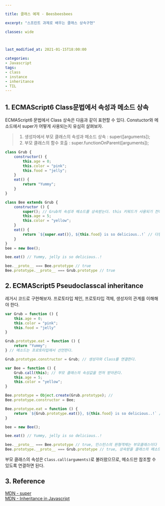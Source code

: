 ```yaml
---

title: 클래스 예제 - Beesbeesbees

excerpt: "스프린트 과제로 배우는 클래스 상속구현"

classes: wide

  

last_modified_at: 2021-01-15T18:00:00

categories:
- Javascript
tags:
- class
- instance
- inheritance
- TIL
---
```

## 1. ECMAScript6 Class문법에서 속성과 메소드 상속
ECMAScript6 문법에서 Class 상속은 다음과 같이 표현할 수 있다. Constuctor와 메소드에서 super가 어떻게 사용되는지 유심히 살펴보자.
> 1. 생성자에서 부모 클래스의 속성과 메소드 상속 : super([arguments]);
> 2. 부모 클래스의 함수 호출 : super.functionOnParent([arguments]);    

```js
class Grub {
    constructor() {
        this.age = 0;
        this.color = "pink";
        this.food = "jelly";
    }
    eat() {
        return "Yummy";
    }
}

class Bee extends Grub {
    constructor () {
        super(); // Grub의 속성과 메소드를 상속받는다. this 키워드가 사용되기 전에 호출되어야 한다.
        this.age = 5;
        this.color = "yellow";
    }
    eat() {
        return `${super.eat()}, ${this.food} is so delicious..!` // 다형성을 구현할 수 있다.
    }
}
bee = new Bee();

bee.eat() // Yummy, jelly is so delicious..!

bee.__proto__ === Bee.prototype // true
Bee.prototype.__proto__ === Grub.prototype // true
````

## 2. ECMAScript5 Pseudoclasscal inheritance
레거시 코드로 구현해보자. 프로토타입 체인, 프로토타입 객체, 생성자의 관계를 이해해야 한다.

```js
var Grub = function () {
    this.age = 0;
    this.color = "pink";
    this.food = "jelly"
}

Grub.prototype.eat = function () {
    return "Yummy";
} // 메소드는 프로토타입에서 선언한다.

Grub.prototype.constructor = Grub; // 생성자와 Class를 연결한다.

var Bee = function () {
    Grub.call(this); // 부모 클래스의 속성값을 먼저 받아온다.
    this.age = 5;
    this.color = "yellow";
}

Bee.prototype = Object.create(Grub.prototype); // 
Bee.prototype.constructor = Bee;

Bee.prototype.eat = function () {
    return `${Grub.prototype.eat()}, ${this.food} is so delicious..!` // 다형성을 부모 객체의 메소드를 직접 불러와서 구현한다.
}

bee = new Bee();

bee.eat() // Yummy, jelly is so delicious..!

bee.__proto__ === Bee.prototype // true, 인스턴스의 원형객체는 부모클래스이다
Bee.prototype.__proto__ === Grub.prototype // true, 상속받을 클래스의 메소드를 공유할 수 있도록 프로토타입 객체끼리 연결해야 한다.
````
부모 클래스의 속성은 `Class.call(arguments)`로 불러왔으므로, 메소드만 참조할 수 있도록 연결하면 된다.

## 3. Reference
[MDN - super](https://developer.mozilla.org/ko/docs/Web/JavaScript/Reference/Operators/super)    
[MDN - Inheritance in Javascript](https://developer.mozilla.org/ko/docs/Learn/JavaScript/Objects/Inheritance)